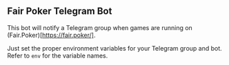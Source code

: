## Fair Poker Telegram Bot

This bot will notify a Telegram group when games are running on (Fair.Poker)[https://fair.poker/].

Just set the proper environment variables for your Telegram group and bot. Refer to `env` for the variable names.